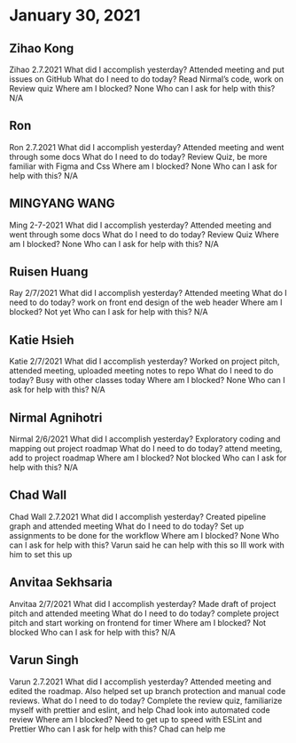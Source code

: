 # January 30, 2021

## Zihao Kong
Zihao 2.7.2021
 What did I accomplish yesterday?
Attended meeting and put issues on GitHub
 What do I need to do today?
Read Nirmal’s code, work on Review quiz
 Where am I blocked?
None
 Who can I ask for help with this?
N/A

## Ron
Ron 2.7.2021
 What did I accomplish yesterday?
Attended meeting and went through some docs
 What do I need to do today?
Review Quiz, be more familiar with Figma and Css
 Where am I blocked?
None
 Who can I ask for help with this?
N/A
## MINGYANG WANG
Ming 2-7-2021
 What did I accomplish yesterday?
Attended meeting and went through some docs
 What do I need to do today?
Review Quiz
 Where am I blocked?
None
 Who can I ask for help with this?
N/A
## Ruisen Huang
Ray 2/7/2021
 What did I accomplish yesterday?
Attended meeting
 What do I need to do today?
work on front end design of the web header
 Where am I blocked?
Not yet
 Who can I ask for help with this?
N/A

## Katie Hsieh
Katie 2/7/2021
What did I accomplish yesterday?
Worked on project pitch, attended meeting, uploaded meeting notes to repo
What do I need to do today?
Busy with other classes today
Where am I blocked?
None
Who can I ask for help with this?
N/A

## Nirmal Agnihotri
Nirmal 2/6/2021
 What did I accomplish yesterday?
Exploratory coding and mapping out project roadmap
 What do I need to do today?
attend meeting, add to project roadmap
 Where am I blocked?
Not blocked
 Who can I ask for help with this?
N/A

## Chad Wall
Chad Wall 2.7.2021
What did I accomplish yesterday?
Created pipeline graph and attended meeting
What do I need to do today?
Set up  assignments to be done for the workflow
Where am I blocked?
None
Who can I ask for help with this?
Varun said he can help with this so Ill work with him to set this up
## Anvitaa Sekhsaria
Anvitaa 2/7/2021
 What did I accomplish yesterday?
Made draft of project pitch and attended meeting
 What do I need to do today?
complete project pitch and start working on frontend for timer
 Where am I blocked?
Not blocked
 Who can I ask for help with this?
N/A
## Varun Singh
Varun 2.7.2021
 What did I accomplish yesterday?
Attended meeting and edited the roadmap. Also helped set up branch protection and manual code reviews.
 What do I need to do today?
Complete the review quiz, familiarize myself with prettier and eslint, and help Chad look into automated code review
 Where am I blocked?
Need to get up to speed with ESLint and Prettier
 Who can I ask for help with this?
Chad can help me